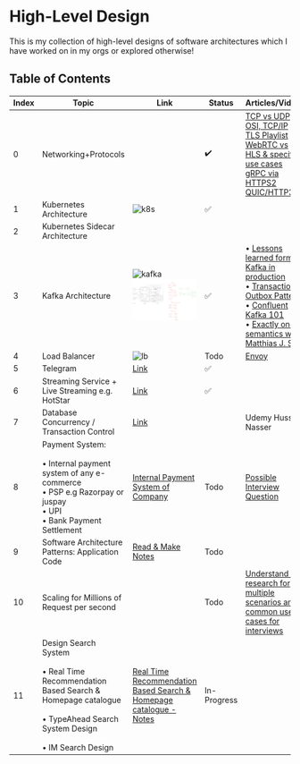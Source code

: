 # High-Level Design

This is my collection of high-level designs of software architectures which I have worked on in my orgs or explored otherwise!

## Table of Contents

| Index | Topic                                  | Link                     | Status       |Articles/Videos       |
|-------|----------------------------------------|--------------------------|--------------|----------------------|
| 0     | Networking+Protocols                   |                          | :heavy_check_mark:   | [TCP vs UDP]() <br />[OSI, TCP/IP](https://blog.bytebytego.com/p/network-protocols-run-the-internet) <br /> [TLS Playlist](https://www.youtube.com/playlist?list=PLQnljOFTspQW4yHuqp_Opv853-G_wAiH-) <br /> [WebRTC vs HLS & specific use cases]() <br /> [gRPC via HTTPS2]() <br /> [QUIC/HTTP3]()|
| 1     | Kubernetes Architecture                |![k8s](https://github.com/ishan-backend/HLD/raw/main/k8s.png)   | :white_check_mark:         | |
| 2     | Kubernetes Sidecar Architecture        |                          |          | |
| 3     | Kafka Architecture             |  ![kafka](https://github.com/ishan-backend/HLD/raw/main/kafka.svg) <br/> ![producer-consumer](https://github.com/ishan-backend/HLD/raw/main/producer-consumer.png)                    | :white_check_mark:         | • [Lessons learned form Kafka in production](https://youtu.be/1vLMuWsfMcA?t=1825) <br/> • [Transactional Outbox Pattern](https://www.youtube.com/watch?v=0HgHnaMfl-I) <br /> • [Confluent Kafka 101](https://developer.confluent.io/courses/apache-kafka/brokers/) <br/> •  [Exactly once semantics with Matthias J. Sax](https://youtu.be/twgbAL_EaQw?t=642)|
| 4     | Load Balancer                          |![lb](https://github.com/ishan-backend/HLD/raw/main/lb.png)  | Todo         | [Envoy](https://www.youtube.com/watch?v=40gKzHQWgP0)|
| 5     | Telegram        | [Link](#scalability-and-load-balancing)         | :white_check_mark:   | |
| 6     | Streaming Service + Live Streaming e.g. HotStar| [Link]()         | :white_check_mark:   | |
| 7     | Database Concurrency / Transaction Control| [Link]()         |   | Udemy Hussein Nasser|
| 8     | Payment System: <br/> <br/> • Internal payment system of any e-commerce <br/> • PSP e.g Razorpay or juspay <br/> • UPI <br/> • Bank Payment Settlement | [Internal Payment System of Company](https://github.com/ishan-backend/HLD/blob/main/Payment%20system.pdf)     | Todo         | [Possible Interview Question](https://iorilan.medium.com/i-asked-this-system-design-question-to-3-guys-during-a-developer-interview-and-none-of-them-gave-9c23abe45687) |
| 9     | Software Architecture Patterns: Application Code| [Read & Make Notes](https://towardsdatascience.com/10-common-software-architectural-patterns-in-a-nutshell-a0b47a1e9013)                 | Todo         | |
| 10    | Scaling for Millions of Request per second|                        | Todo         | [Understand and research for multiple scenarios and common use cases for interviews](https://towardsdatascience.com/10-common-software-architectural-patterns-in-a-nutshell-a0b47a1e9013)|
| 11    | Design Search System <br/> <br/> • Real Time Recommendation Based Search & Homepage catalogue <br/>  <br/>• TypeAhead Search System Design <br/> <br/> • IM Search Design <br/>|             [Real Time Recommendation Based Search & Homepage catalogue - Notes](https://github.com/ishan-backend/HLD/blob/main/Recommendation%20based%20search%20real%20time.pdf)           | In-Progress         | |
